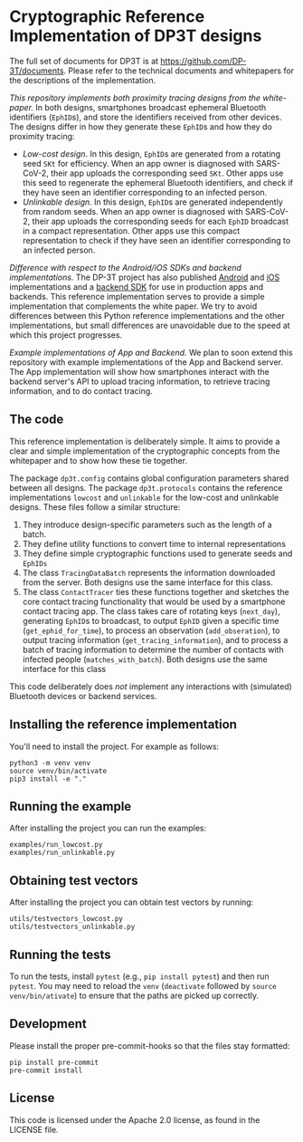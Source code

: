 # Cryptographic Reference Implementation of DP3T designs

The full set of documents for DP3T is at <https://github.com/DP-3T/documents>.
Please refer to the technical documents and whitepapers for the descriptions
of the implementation.

*This repository implements both proximity tracing designs from the
white-paper.* In both designs, smartphones broadcast ephemeral Bluetooth
identifiers (`EphID`s), and store the identifiers received from other devices.
The designs differ in how they generate these `EphID`s and how they do proximity
tracing:

 * *Low-cost design*. In this design, `EphID`s are generated from a rotating
   seed `SKt` for efficiency. When an app owner is diagnosed with SARS-CoV-2,
   their app uploads the corresponding seed `SKt`. Other apps use this seed to
   regenerate the ephemeral Bluetooth identifiers, and check if they have seen
   an identifier corresponding to an infected person.
 * *Unlinkable design*. In this design, `EphID`s are generated independently
   from random seeds. When an app owner is diagnosed with SARS-CoV-2, their app
   uploads the corresponding seeds for each `EphID` broadcast in a compact
   representation. Other apps use this compact representation to check if they
   have seen an identifier corresponding to an infected person.
 
*Difference with respect to the Android/iOS SDKs and backend implementations.*
The DP-3T project has also published
[Android](https://github.com/DP-3T/dp3t-sdk-android) and
[iOS](https://github.com/DP-3T/dp3t-sdk-ios) implementations and a [backend
SDK](https://github.com/DP-3T/dp3t-sdk-backend) for use in production apps and
backends. This reference implementation serves to provide a simple
implementation that complements the white paper. We try to avoid differences
between this Python reference implementations and the other implementations, but
small differences are unavoidable due to the speed at which this project
progresses.

*Example implementations of App and Backend.* We plan to soon extend this
repository with example implementations of the App and Backend server. The App
implementation will show how smartphones interact with the backend server's API
to upload tracing information, to retrieve tracing information, and to do
contact tracing.

## The code

This reference implementation is deliberately simple. It aims to provide a clear
and simple implementation of the cryptographic concepts from the whitepaper and
to show how these tie together.

The package `dp3t.config` contains global configuration parameters shared
between all designs. The package `dp3t.protocols` contains the reference
implementations `lowcost` and `unlinkable` for the low-cost and unlinkable
designs. These files follow a similar structure:

 1. They introduce design-specific parameters such as the length of a batch.
 2. They define utility functions to convert time to internal representations
 2. They define simple cryptographic functions used to generate seeds and `EphIDs`
 3. The class `TracingDataBatch` represents the information downloaded from the
    server. Both designs use the same interface for this class.
 3. The class `ContactTracer` ties these functions together and sketches the
    core contact tracing functionality that would be used by a smartphone
    contact tracing app. The class takes care of rotating keys (`next_day`),
    generating `EphID`s to broadcast, to output `EphID` given a specific time
    (`get_ephid_for_time`), to process an observation (`add_obseration`), to
    output tracing information (`get_tracing_information`), and to process a
    batch of tracing information to determine the number of contacts with
    infected people (`matches_with_batch`). Both designs use the same interface
    for this class
    
This code deliberately does _not_ implement any interactions with (simulated)
Bluetooth devices or backend services.
    
## Installing the reference implementation

You'll need to install the project. For example as follows:

```
python3 -m venv venv
source venv/bin/activate
pip3 install -e "."
```

## Running the example

After installing the project you can run the examples:

```
examples/run_lowcost.py
examples/run_unlinkable.py
```

## Obtaining test vectors

After installing the project you can obtain test vectors by running:

```
utils/testvectors_lowcost.py
utils/testvectors_unlinkable.py
```

## Running the tests

To run the tests, install `pytest` (e.g., `pip install pytest`) and then run
`pytest`. You may need to reload the `venv` (`deactivate` followed by `source
venv/bin/ativate`) to ensure that the paths are picked up correctly.

## Development

Please install the proper pre-commit-hooks so that the files stay formatted:

```
pip install pre-commit
pre-commit install
```

## License

This code is licensed under the Apache 2.0 license, as found in the LICENSE
file.
